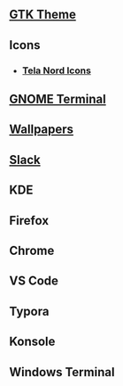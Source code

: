 ## [GTK Theme](https://www.gnome-look.org/p/1267246/)

## Icons
- ### [Tela Nord Icons](https://www.gnome-look.org/p/1279924/)

## [GNOME Terminal](https://github.com/nordtheme/gnome-terminal)

## [Wallpapers](/wallpaper)

## [Slack](https://www.nordtheme.com/docs/ports/slack/installation)

## KDE

## Firefox

## Chrome

## VS Code

## Typora

## Konsole

## Windows Terminal
